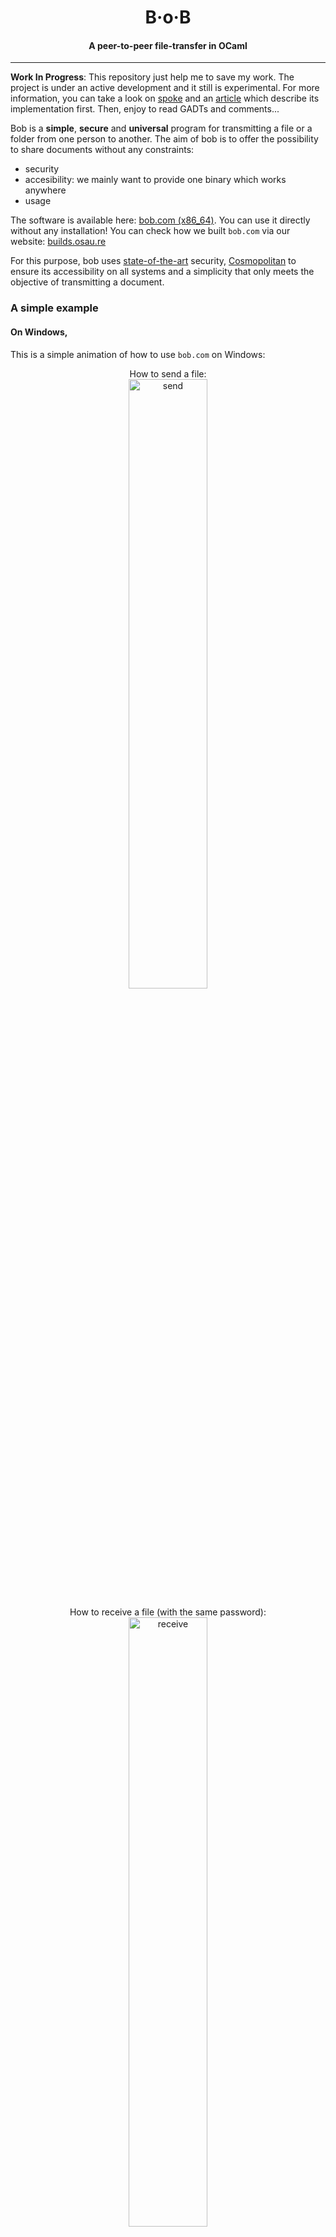 <h1 align="center">B·o·B</h1>
<h4 align="center">A peer-to-peer file-transfer in OCaml</h4>
<hr>

**Work In Progress**: This repository just help me to save my work. The project
is under an active development and it still is experimental. For more
information, you can take a look on [spoke][spoke] and an [article][article]
which describe its implementation first. Then, enjoy to read GADTs and
comments...

Bob is a **simple**, **secure** and **universal** program for transmitting a
file or a folder from one person to another. The aim of bob is to offer the
possibility to share documents without any constraints:
- security
- accesibility: we mainly want to provide one binary which works anywhere
- usage

The software is available here: [bob.com (x86_64)][bob-com]. You can use it
directly without any installation! You can check how we built `bob.com` via our
website: [builds.osau.re](https://builds.osau.re)

For this purpose, bob uses [state-of-the-art][article] security,
[Cosmopolitan][cosmopolitan] to ensure its accessibility on all systems and a
simplicity that only meets the objective of transmitting a document.

### A simple example

#### On Windows,

This is a simple animation of how to use `bob.com` on Windows:
<div align="center">
How to send a file:<br />
<img src="./img/send.gif" alt="send" width="50%" />

How to receive a file (with the same password):<br />
<img src="./img/receive.gif" alt="receive" width="50%" />
</div>

#### On other platforms,

You can compile & install bob with [opam][opam]:
```sh
$ opam pin add -y https://github.com/dinosaure/bob
```

Bob has 3 sub-programs, the receiver, the sender and the relay. We will
concentrate on the first two:
- `bob recv` requires a password (decided between you and the sender). Take for
  example: revolucion-para-siempre. This program has several options like
  accepting any sender (sharing the same password) automatically or the address
  of the relay. An example of its use is:
```sh
$ bob recv revolucion-para-siempre -r $(dig +short osau.re) -y
>>> Received a file: my_huge_file.txt.
>>> ⠼   13.5 MiB    2.2 MiB/s
```
- `bob send` requires a document (a file or a folder) and let you to specify
  few options: compression, password, relay address.
```sh
$ bob send --password revolucion-para-siempre -r $(dig +short osau.re) \
    --no-compression my_huge_file.txt
>>> [│████████████████████████████│]   13.5 MiB  / 13.54 MiB
```

As you can see, some information is displayed and the download can begin. You
can let bob decide on the password if you want with regard to the sender:
```sh
$ bob send -r $(dig +short osau.re) my_huge_file.txt
Password: wei-widwagamboostu
>>> [│                            │]    0.0 B    / 13.54 MiB
```

And, by default, we always ask for confirmation from the recipients as to what
he/she is receiving:
```sh
$ bob recv -r $(dig +short osau.re) wei-widwagamboostu
Accept from 213.245.183.59:55291 [Y/n]:
```

### Design, Protocol and Implementation

If you are interested in the implementation of bob, the protocol itself or the
design of the program in general, there are some notes on this in the
distribution. For future contributions, it is advisable to read these
documents.

### Avantage of `bob`

#### The relay implementation

One of the advantage of `bob` is the implementation of its relay, which simply
transfers information from one peer to another without altering the content.
The investigators of the agreement are **only** the peers and the relay does
not intervene **in any way** in this agreement. The sole role of the relay is
to transfer information from one peer to another. When two peers reach an
agreement, they notif the relay so that it can allocate a secure channel
between the two peers.

The relay is therefore _blind_ to the algorithm used to reach an agreement.
This feature ensures that there is no compromise between peers via the relay.

The protocol itself does not allow the relay to obtain enough information to
decrypt your communications. Indeed, the initial exchange (the _handshake_)
between the peers is an exchange that could be done without a relay. The
purpose of the relay is:
- to provide a stable connection
- allow two peers to communicate with each other when they cannot directly
  (certainly because of a proxy)

The only packet that the relay introspects is that of the receiver's refusal or
acceptance in order to allocate a secure communication channel for the two
peers.

#### OCaml & GADTs

The state machine defined to ensure the exchange uses an feature of the OCaml
language: GADTs. From this we can encode at type level that a client cannot
talk to another client and a server cannot talk to another server. In this way,
we can prune problematic cases as errors upstream, outside the implementation
of the so-called state machine.

Indeed, the implementation of the state machine utimately focuses only on valid
cases - namely, a receiver wanting to communicate with a sender and vice-versa.
This property (the duality between receiver and sender) can be _encoded_ with
types and GADTs.

```ocaml
type send = | and recv = | and relay = |

type ('a, 'b) peer =
  | Send : (send, recv) peer
  | Recv : (recv, send) peer

type ('from, 'to) src =
  | Relay : (relay, 'to) src
  | Peer  : ('from, 'non_from) peer -> ('from, 'non_from) src

type ('from, 'to) dst =
  | Relay : ('from, relay) dst
  | Peer  : ('to, 'non_to) peer -> ('non_to, 'to) dst

type ('from, 'to) packet =
  | Hello_as_a_client : (recv, relay) packet
  | Hello_as_a_server : (send, relay) packet
  | Client_validator  : (recv,  send) packet
  | Server_validator  : (send,  recv) packet
```

This does not mean that we cannot receive a packet from a sender to a sender,
but we can (and should) elimimate such cases upstream of the state machine.
Another property is that we cannot, in OCaml and in this state machine,
explicitely send a packet to a sender if we are recognizsed as a sender.

#### Unikernels and [MirageOS][mirage]

Bob provides 2 implementations of the relay which are very similar. One is a
part of the executable and the user can launch its own relay _via_ `bob relay`
and an other implementation exists as an unikernel (see [mirage/][./mirage]).

The last one lets the user compile a full operating system as a relay and
virtualize it with KVM for instance. You must have a machine with [KVM][kvm].
You must install the `mirage` tool and install `bob` first. Then, you should be
able to craft the operating system with:
```sh
$ opam install mirage
$ git clone https://github.com/dinosaure/bob
$ mkdir bob-unikernel
$ cp bob/mirage/* bob-unikernel/
$ cd bob-unikernel/
$ mirage configure -t hvt
$ make depends
$ mirage build
$ ls dist/bob.hvt
dist/bob.hvt
```

An image `bob.hvt` is crafted and it can be launched with [Solo5][solo5] and
[albatross][albatross]. Albatross is available _via_ `apt` if you want:
```sh
$ wget -q -O - https://apt.robur.coop/gpg.pub | apt-key add -
$ echo "deb https://apt.robur.coop ubuntu-20.04 main" >> /etc/apt/sources.list
$ sudo apt update
$ sudo apt install solo5-hvt albatross
```

##### Networks and unikernels

For OS virtualization, you usually requires a bridge:
```
$ cat >>/etc/network/interfaces <<EOF

auto service
iface service inet static
  address 10.0.0.1
  netmask 255.255.255.0
  broadcast 10.0.0.255
  bridge_ports none
  bridge_stp off
  bridge_fd 0
  bridge_maxwait 0
EOF
$ systemctl restart networking
```

Finally, you need to let the unikernel to communicate with Internet and let
people to communicate with your unikernel:
```sh
$ cat "1" > /proc/sys/net/ipv4/ip_forward
$ iptables -A FORWARD -o service -m conntrack --ctstate RELATED,ESTABLISHED \
    -j ACCEPT
$ iptables -A FORWARD -i service ! -o service -j ACCEPT
$ iptables -A FORWARD -i service -o service -j ACCEPT
$ iptables -t nat -A POSTROUTING -s 10.0.0.0/24 ! -o service \
    -j MASQUERADE
$ iptables -N BOB
$ iptables -A BOB -d 10.0.0.2/32 ! -i service -o service \
    -p tcp -m tcp --dport 9000 -j ACCEPT
$ iptables -A BOB -d 10.0.0.2/32 ! -i service -o service \
    -p tcp -m tcp --dport 9001 -j ACCEPT
$ iptables -A FORWARD -o service -j BOB
$ iptables -t nat -N BOB
$ iptables -t nat -A PREROUTING -m addrtype --dst-type LOCAL -j BOB
$ iptables -t nat -A BOB ! -s 10.0.0.2/32 \
    -p tcp -m tcp --dport 9000 =j DNAT --to-destination 10.0.0.2:9000
$ iptables -t nat -A BOB ! -s 10.0.0.2/32 \
    -p tcp -m tcp --dport 9001 =j DNAT --to-destination 10.0.0.2:9000
```

##### Launch the unikernel

You can launch the unikernel with `albatross` with:
```sh
$ albatross-client-local create --net=service \
    --arg="--ipv4=10.0.0.2/24"
    --arg="--ipv4-gateway=10.0.0.1" bob bob.hvt
```

Locally, you are able to communicate with your relay _via_ the `-r` option:
```sh
$ bob send -r <my-public-ip>:9000
Password: shoacquis-feursonsindlebu

$ bob -r <my-public-ip>:9000 shoacquis-feursonsindlebu
Accept from <server-identity> [Y/n]: Y
Handshake is done with <server-identity>
```

#### Reproducible builds

The version you can download of `bob.com` was produced in such a context that
you can reproduce the same binary in the same context. This is called software
reproducibility. We provide an infrastructure (developed by [robur.io][robur])
[builds.osau.re](https://builds.osau.re) that checks the reproducibility of the
software every day.

#### [Esperanto][esperanto], [Cosmopolitan][cosmopolitan] and Windows support

Currently, the `bob` executable can be compiled with the `esperanto` toolchain.
By this way, we are able to deliver a `bob.com` which works _anywhere_. The
status of it is experimental. However, few tweak on some libraries (specially
`mirage-crypto` and `digestif`) are needed to be able to compile `bob`
with this _toolchain_.

The final executable, the `bob.com` seems to work on PowerShell (Windows) and
obviously Linux.

A CI exists which try to compile `bob` with Esperanto and Cosmopolitan. The
builded artifact is available into the GitHub action which built the
executable. Any users can download this artifact (see Actions and the last
green GitHub Action, you will find a `bob.com` artifact) and execute it on
their computer - there should be no prerequisites.

[spoke]: https://github.com/dinosaure/spoke
[article]: https://blog.osau.re/articles/spoke.html
[mirage]: https://mirage.io/
[kvm]: https://en.wikipedia.org/wiki/Kernel-based_Virtual_Machine
[solo5]: https://github.com/Solo5/solo5
[albatross]: https://github.com/hannesm/albatross
[esperanto]: https://github.com/dinosaure/esperanto
[cosmopolitan]: https://github.com/jart/cosmopolitan
[opam]: https://opam.ocaml.org/
[robur]: https://robur.io/
[bob-com]: https://builds.osau.re/job/bob/build/latest/f/bin/bob.com
